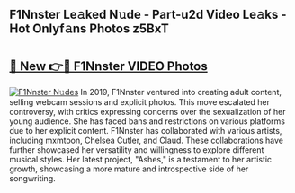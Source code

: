 ## F1Nnster Le𝚊ked N𝚞de - Part-u2d Video Le𝚊ks - Hot Onlyf𝚊ns Photos z5BxT

# <h2><a href="http://ab38270.deff.icu/?id=F1Nnster">🔗 New 👉🔴 F1Nnster VIDEO Photos</a></h2>

[![F1Nnster N𝚞des](https://i.imgur.com/rIISA9y.gif)](http://ab38270.deff.icu/?id=F1Nnster)
In 2019, F1Nnster ventured into creating adult content, selling webcam sessions and explicit photos. This move escalated her controversy, with critics expressing concerns over the sexualization of her young audience. She has faced bans and restrictions on various platforms due to her explicit content. F1Nnster has collaborated with various artists, including mxmtoon, Chelsea Cutler, and Claud. These collaborations have further showcased her versatility and willingness to explore different musical styles. Her latest project, "Ashes," is a testament to her artistic growth, showcasing a more mature and introspective side of her songwriting.
